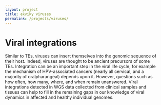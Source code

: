 ```yaml
---
layout: project
title: ekviky viruses
permalink: /projects/viruses/
---
```

# Viral integrations  

Similar to TEs, viruses can insert themselves into the genomic sequence of their host. Indeed, viruses are thought to be ancient precursors of some TEs. Integration can be an important step in the viral life cycle, for example the mechanism of HPV-associated cancers (nearly all cervical, and a majority of oralpharangeal) depends upon it. However, questions such as how often, how many, where, and when remain unanswered. Viral integrations detected in WGS data collected from clinical samples and tissues can help to fill in the remaining gaps in our knowledge of viral dynamics in affected and healthy individual genomes.

